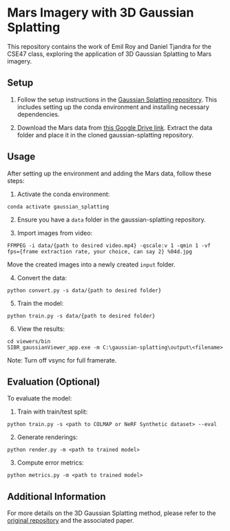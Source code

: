 # Mars Imagery with 3D Gaussian Splatting

This repository contains the work of Emil Roy and Daniel Tjandra for the CSE47 class, exploring the application of 3D Gaussian Splatting to Mars imagery.

## Setup

1. Follow the setup instructions in the [Gaussian Splatting repository](https://github.com/graphdeco-inria/gaussian-splatting/tree/54c035f7834b564019656c3e3fcc3646292f727d). This includes setting up the conda environment and installing necessary dependencies.

2. Download the Mars data from [this Google Drive link](https://drive.google.com/file/d/1K9FCC0Q2iMnoimP1uk_V2JxNwIgbvdXS/view?usp=drive_link). Extract the data folder and place it in the cloned gaussian-splatting repository.

## Usage

After setting up the environment and adding the Mars data, follow these steps:

1. Activate the conda environment:

```
conda activate gaussian_splatting
```

2. Ensure you have a `data` folder in the gaussian-splatting repository.

3. Import images from video:

```
FFMPEG -i data/{path to desired video.mp4} -qscale:v 1 -qmin 1 -vf fps={frame extraction rate, your choice, can say 2} %04d.jpg
```

Move the created images into a newly created `input` folder.

4. Convert the data:
```
python convert.py -s data/{path to desired folder}
```
5. Train the model:
```
python train.py -s data/{path to desired folder}
```
6. View the results:
```
cd viewers/bin
SIBR_gaussianViewer_app.exe -m C:\gaussian-splatting\output\<filename>
```
Note: Turn off vsync for full framerate.

## Evaluation (Optional)

To evaluate the model:

1. Train with train/test split:
```
python train.py -s <path to COLMAP or NeRF Synthetic dataset> --eval
```
2. Generate renderings:
```
python render.py -m <path to trained model>
```
3. Compute error metrics:
```
python metrics.py -m <path to trained model>
```
## Additional Information

For more details on the 3D Gaussian Splatting method, please refer to the [original repository](https://github.com/graphdeco-inria/gaussian-splatting) and the associated paper.
